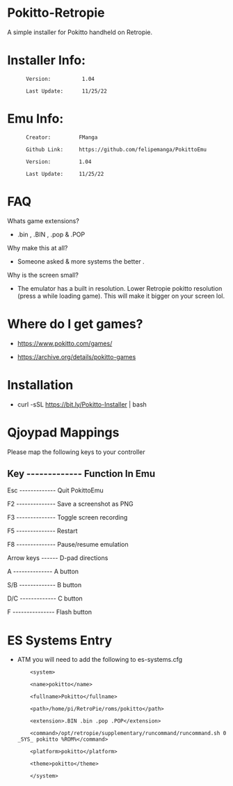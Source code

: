 # Pokitto-Retropie

A simple installer for Pokitto handheld on Retropie.

# Installer Info:

          Version:          1.04

          Last Update:      11/25/22
          
# Emu Info:

          Creator:         FManga 
          
          Github Link:     https://github.com/felipemanga/PokittoEmu

          Version:         1.04

          Last Update:     11/25/22



# FAQ

Whats game extensions? 

- .bin , .BIN , .pop & .POP

Why make this at all? 

- Someone asked & more systems the better . 

Why is the screen small?

- The emulator has a built in resolution. Lower Retropie pokitto resolution (press a while loading game). This will make it bigger on your screen lol.

# Where do I get games?

- https://www.pokitto.com/games/

- https://archive.org/details/pokitto-games

# Installation 

- curl -sSL https://bit.ly/Pokitto-Installer | bash

# Qjoypad Mappings

Please map the following keys to your controller 

Key ------------- Function In Emu
---------------------------------------
Esc ------------- Quit PokittoEmu

F2 -------------- Save a screenshot as PNG

F3 -------------- Toggle screen recording

F5 -------------- Restart

F8 -------------- Pause/resume emulation

Arrow keys ------ D-pad directions

A --------------  A button

S/B ------------- B button

D/C ------------- C button

F --------------- Flash button


# ES Systems Entry 

- ATM you will need to add the following to es-systems.cfg



          <system>
    
          <name>pokitto</name>
    
          <fullname>Pokitto</fullname>
    
          <path>/home/pi/RetroPie/roms/pokitto</path>
    
          <extension>.BIN .bin .pop .POP</extension>
    
          <command>/opt/retropie/supplementary/runcommand/runcommand.sh 0 _SYS_ pokitto %ROM%</command>
    
          <platform>pokitto</platform>
    
          <theme>pokitto</theme>
    
          </system> 

